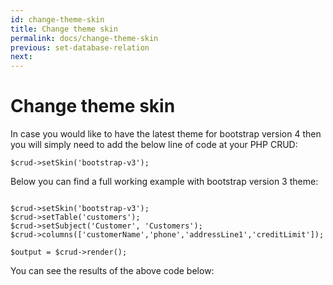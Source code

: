 ```yaml
---
id: change-theme-skin
title: Change theme skin
permalink: docs/change-theme-skin
previous: set-database-relation
next: 
---
```


# Change theme skin

In case you would like to have the latest theme for bootstrap version 4 then you will simply need to add the below line of code at your PHP CRUD:

<pre><code class="php">$crud->setSkin('bootstrap-v3');</code></pre>

Below you can find a full working example with bootstrap version 3 theme:

<pre><code class="php">
$crud->setSkin('bootstrap-v3');
$crud->setTable('customers');
$crud->setSubject('Customer', 'Customers');
$crud->columns(['customerName','phone','addressLine1','creditLimit']);

$output = $crud->render();</code></pre>

You can see the results of the above code below: